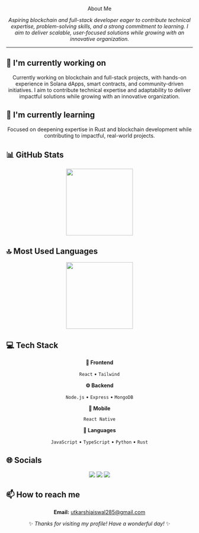 <div align="center">

About Me

<p><em>Aspiring blockchain and full-stack developer eager to contribute technical expertise, problem-solving skills, and a strong commitment to learning. I aim to deliver scalable, user-focused solutions while growing with an innovative organization.</em></p>

<hr>

</div>

## 🔭 I'm currently working on

<div align="center"><p>Currently working on blockchain and full-stack projects, with hands-on experience in Solana dApps, smart contracts, and community-driven initiatives. I aim to contribute technical expertise and adaptability to deliver impactful solutions while growing with an innovative organization.</p></div>

## 🌱 I'm currently learning

<div align="center"><p>Focused on deepening expertise in Rust and blockchain development while contributing to impactful, real-world projects.</p></div>

## 📊 GitHub Stats

<!-- ⚠️ Important: Replace 'Zyaxxy' with your actual GitHub username in the URL below -->
<div align="center">
  <img height="180em" src="https://github-readme-stats.vercel.app/api?username=Zyaxxy&show_icons=true&theme=buefy&include_all_commits=true&count_private=true"/>
</div>

## 🔝 Most Used Languages

<!-- ⚠️ Important: Replace 'Zyaxxy' with your actual GitHub username in the URL below -->
<div align="center">
  <img height="180em" src="https://github-readme-stats.vercel.app/api/top-langs/?username=Zyaxxy&layout=compact&langs_count=10&theme=buefy"/>
</div>

## 💻 Tech Stack

<div align="center">

**🎨 Frontend**

`React` • `Tailwind`

**⚙️ Backend**

`Node.js` • `Express` • `MongoDB`

**📱 Mobile**

`React Native`

**💬 Languages**

`JavaScript` • `TypeScript` • `Python` • `Rust`

</div>

## 🌐 Socials

<div align="center">

<a href="https://github.com/Zyaxxy"><img src="https://img.shields.io/badge/github-%23121011.svg?style=for-the-badge&logo=github&logoColor=white"></a> <a href="https://www.linkedin.com/in/utkarsh-jaiswal-6170b5258/"><img src="https://img.shields.io/badge/linkedin-%230077B5.svg?style=for-the-badge&logo=linkedin&logoColor=white"></a> <a href="https://x.com/Utkxrsh_Jaiswal"><img src="https://img.shields.io/badge/Twitter-%231DA1F2.svg?style=for-the-badge&logo=Twitter&logoColor=white"></a> 

</div>

## 📫 How to reach me

<div align="center">

**Email:** utkarshjaiswal285@gmail.com

</div>

<div align="center">

✨ *Thanks for visiting my profile! Have a wonderful day!* ✨

</div>
